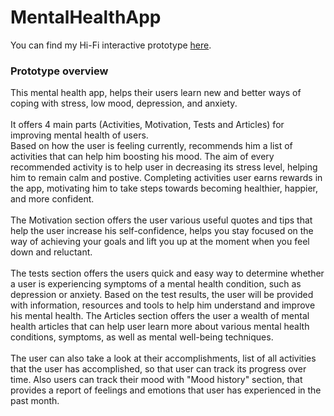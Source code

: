 # MentalHealthApp

You can find my Hi-Fi interactive prototype [here](https://www.figma.com/proto/etWMnM5KdBiGPeWyzBbwn9/Untitled?node-id=0%3A3&scaling=scale-down&page-id=0%3A1&starting-point-node-id=0%3A3).


### Prototype overview
This mental health app, helps their users learn new and better ways of coping with stress, low mood, depression, and anxiety. <br /><br />
It offers 4 main parts (Activities, Motivation, Tests and Articles) for improving mental health of users. <br />
Based on how the user is feeling currently, recommends him a list of activities that can help him boosting his mood. The aim of every recommended activity is to help user in decreasing its stress level, helping him to remain calm and postive. Completing activities user earns rewards in the app, motivating him to take steps towards becoming healthier, happier, and more confident.  <br /><br />
The Motivation section offers the user various useful quotes and tips that help the user increase his self-confidence, helps you stay focused on the way of achieving your goals and lift you up at the moment when you feel down and reluctant. <br /><br />
The tests section offers the users quick and easy way to determine whether a user is experiencing symptoms of a mental health condition, such as depression or anxiety. Based on the test results, the user will be provided with information, resources and tools to help him understand and improve his mental health.
 The Articles section offers the user a wealth of mental health articles that can help user learn more about various mental health conditions, symptoms, as well as mental well-being techniques. <br /><br />
The user can also take a look at their accomplishments, list of all activities that the user has accomplished, so that user can track its progress over time. Also users can track their mood with "Mood history" section, that provides a report of feelings and emotions that user has experienced in the past month.
